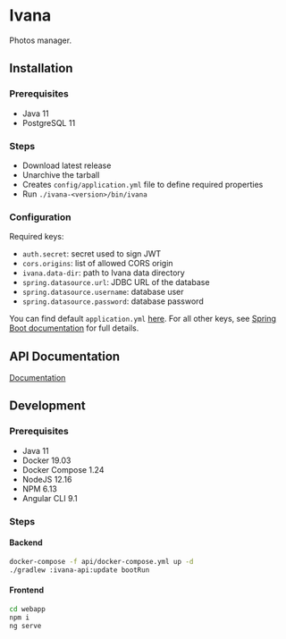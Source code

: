 # Ivana
Photos manager.

## Installation
### Prerequisites
* Java 11
* PostgreSQL 11

### Steps
- Download latest release
- Unarchive the tarball
- Creates `config/application.yml` file to define required properties
- Run `./ivana-<version>/bin/ivana`

### Configuration
Required keys:
- `auth.secret`: secret used to sign JWT
- `cors.origins`: list of allowed CORS origin
- `ivana.data-dir`: path to Ivana data directory
- `spring.datasource.url`: JDBC URL of the database
- `spring.datasource.username`: database user
- `spring.datasource.password`: database password

You can find default `application.yml` [here](https://github.com/leroyguillaume/ivana/blob/master/api/src/main/resources/application.yml). For all other keys, see [Spring Boot documentation](https://docs.spring.io/spring-boot/docs/current/reference/html/spring-boot-features.html#boot-features-external-config) for full details.

## API Documentation
[Documentation](https://web.postman.co/collections/9866325-e816b796-823f-4e98-8e9d-a11beceaf95c?version=latest)

## Development
### Prerequisites
* Java 11
* Docker 19.03
* Docker Compose 1.24
* NodeJS 12.16
* NPM 6.13
* Angular CLI 9.1

### Steps
#### Backend
```bash
docker-compose -f api/docker-compose.yml up -d
./gradlew :ivana-api:update bootRun
```

#### Frontend
```bash
cd webapp
npm i
ng serve
```
